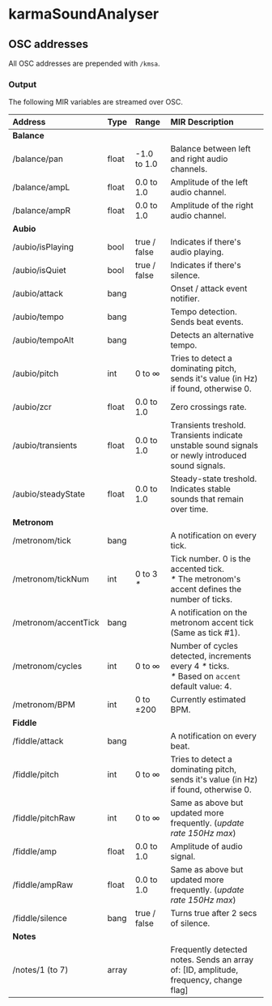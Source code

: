 # karmaSoundAnalyser

## OSC addresses
All OSC addresses are prepended with `/kmsa`.

### Output
The following MIR variables are streamed over OSC.

| Address      | Type           | Range       | MIR Description |
| :---         | :---           | :---        | :---            | 
| __Balance__                                                ||||
| /balance/pan  | float       | -1.0 to 1.0 | Balance between left and right audio channels. |
| /balance/ampL | float       | 0.0 to 1.0  | Amplitude of the left audio channel.|
| /balance/ampR | float       | 0.0 to 1.0  | Amplitude of the right audio channel. |
| __Aubio__                                                     |
| /aubio/isPlaying   | bool  | true / false  | Indicates if there's audio playing. |
| /aubio/isQuiet     | bool  | true / false  | Indicates if there's silence. |
| /aubio/attack      | bang  |               | Onset / attack event notifier. |
| /aubio/tempo       | bang  |               | Tempo detection. Sends beat events. |
| /aubio/tempoAlt    | bang  |               | Detects an alternative tempo. |
| /aubio/pitch       | int   | 0 to &infin;  | Tries to detect a dominating pitch, sends it's value (in Hz) if found, otherwise 0. |
| /aubio/zcr         | float | 0.0 to 1.0    | Zero crossings rate. |
| /aubio/transients  | float | 0.0 to 1.0    | Transients treshold. Transients indicate unstable sound signals or newly introduced sound signals. |
| /aubio/steadyState | float | 0.0 to 1.0    | Steady-state treshold. Indicates stable sounds that remain over time.  |
| __Metronom__                                                  |
| /metronom/tick       | bang   |             | A notification on every tick. |
| /metronom/tickNum    | int    | 0 to 3 _*_  | Tick number. 0 is the accented tick.<br> _*_ The metronom's accent defines the number of ticks. |
| /metronom/accentTick | bang   |             | A notification on the metronom accent tick (Same as tick #1). |
| /metronom/cycles     | int    | 0 to &infin;| Number of cycles detected, increments every 4 _*_ ticks.<br> _*_ Based on `accent` default value: 4. |
| /metronom/BPM        | int    | 0 to ±200   | Currently estimated BPM. |
| __Fiddle__                                                    |
| /fiddle/attack      | bang  |             | A notification on every beat. |
| /fiddle/pitch       | int   | 0 to &infin;  | Tries to detect a dominating pitch, sends it's value (in Hz) if found, otherwise 0. |
| /fiddle/pitchRaw    | int   | 0 to &infin;  | Same as above but updated more frequently. (_update rate 150Hz max_) |
| /fiddle/amp         | float | 0.0 to 1.0    | Amplitude of audio signal. |
| /fiddle/ampRaw      | float | 0.0 to 1.0    | Same as above but updated more frequently. (_update rate 150Hz max_) |
| /fiddle/silence     | bang  | true / false  | Turns true after 2 secs of silence. |
| __Notes__                                                    |
| /notes/1 (to 7)      | array  |             | Frequently detected notes. Sends an array of: [ID, amplitude, frequency, change flag] |
